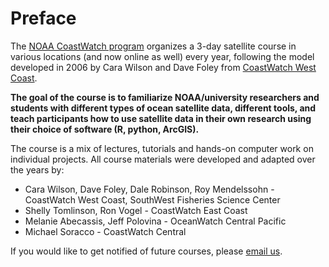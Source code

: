 # Preface

The [NOAA CoastWatch program](https://coastwatch.noaa.gov/cw/index.html) organizes a 3-day satellite course in various locations \(and now online as well\) every year, following the model developed in 2006 by Cara Wilson and Dave Foley from [CoastWatch West Coast](https://coastwatch.pfeg.noaa.gov/courses/satellite_course.html).

**The goal of the course is to familiarize NOAA/university researchers and students with different types of ocean satellite data, different tools, and teach participants how to use satellite data in their own research using their choice of software \(R, python, ArcGIS\).**

The course is a mix of lectures, tutorials and hands-on computer work on individual projects. All course materials were developed and adapted over the years by:

* Cara Wilson, Dave Foley, Dale Robinson, Roy Mendelssohn - CoastWatch West Coast, SouthWest Fisheries Science Center
* Shelly Tomlinson, Ron Vogel - CoastWatch East Coast
* Melanie Abecassis, Jeff Polovina - OceanWatch Central Pacific
* Michael Soracco - CoastWatch Central

 If you would like to get notified of future courses, please [email us](https://coastwatch.gitbook.io/cdn-cgi/l/email-protection#bdded2dccec9cadcc9ded593d4d3dbd2fdd3d2dcdc93dad2cb).

